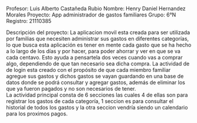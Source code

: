 Profesor: Luis Alberto Castañeda Rubio 
Nombre: Henry Daniel Hernandez Morales 
Proyecto: App administrador de gastos familiares
Grupo: 6°N Registro: 21110385 


Descripción del proyecto: 
La aplicacion movil esta creada para ser utilizada por familias que necesiten administrar 
sus gastos en diferentes categorías,  lo que busca esta aplicación es tener en mente cada 
gasto que se ha hecho a lo largo de los días y por hacer, para poder ahorrar y  ver en que 
se va cada centavo. Esto ayuda a pensartela dos veces cuando vas a comprar algo, dependiendo 
de que tan necesario sea  dicha compra. La actividad de de login esta creado con el propósito 
de que cada miembro familiar agregue sus gastos y  dichos gastos se vayan guardando en una base de datos
donde se podrá consultar y agregar gastos, además de eliminar  los que ya fueron pagados y no son necesarios de tener.  
La actividad principal consta de 6 secciones las cuales 4 de ellas son para registrar los gastos de cada categoría, 
1 seccion es  para consultar el historial de todos los gastos y la otra seccion vendría siendo un calendario para los proximos pagos. 
